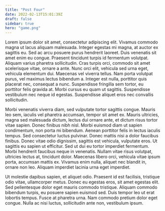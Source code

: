 ```yaml
---
title: "Post Four"
date: 2022-02-13T15:01:39Z
draft: false
sidebar: true
hero: "game.png"
---
```



Lorem ipsum dolor sit amet, consectetur adipiscing elit. Vivamus commodo magna ut lacus aliquam malesuada. Integer egestas mi magna, at auctor ex sagittis eu. Sed ac arcu posuere purus hendrerit laoreet. Duis venenatis sit amet enim eu congue. Praesent tincidunt turpis id fermentum volutpat. Aliquam varius pharetra sollicitudin. Cras turpis orci, commodo sit amet scelerisque vitae, ornare a ante. Nunc orci elit, vehicula sed urna eget, vehicula elementum dui. Maecenas vel viverra tellus. Nam porta volutpat purus, vel maximus lectus bibendum a. Integer est nulla, porttitor quis placerat nec, consequat a nunc. Suspendisse fringilla sem tortor, eu porttitor felis gravida at. Morbi cursus eu quam ut sagittis. Suspendisse vestibulum nec neque id egestas. Suspendisse aliquet eros nec convallis sollicitudin.

Morbi venenatis viverra diam, sed vulputate tortor sagittis congue. Mauris leo sem, iaculis vel pharetra accumsan, tempor sit amet ex. Mauris ultricies, magna sed malesuada dictum, lectus dui ornare ante, et dictum risus tortor vitae sapien. Donec finibus nibh nisl. Morbi euismod diam ut sapien condimentum, non porta mi bibendum. Aenean porttitor felis in lectus iaculis tempus. Sed consectetur luctus pulvinar. Donec mattis nisi a dolor faucibus finibus. Donec vitae odio dignissim, sagittis est vehicula, vulputate eros. Ut sagittis eu sapien ut efficitur. Sed ut dui eu tortor imperdiet fermentum. Morbi hendrerit faucibus neque in venenatis. Nullam vitae risus volutpat, ultricies lectus at, tincidunt dolor. Maecenas libero orci, vehicula vitae ipsum porta, accumsan mattis ex. Vivamus enim nulla, aliquet nec blandit in, ornare non leo. Aliquam imperdiet lacinia urna eget imperdiet.

Ut molestie dapibus sapien, et aliquet odio. Praesent id est facilisis, tristique odio vitae, ullamcorper metus. Donec eu egestas eros, sit amet egestas elit. Sed pellentesque dolor eget mauris commodo tristique. Aliquam commodo bibendum turpis, eu posuere sapien euismod sed. Duis tempor leo ut erat lobortis tempus. Fusce at pharetra urna. Nam commodo pretium dolor eget congue. Nulla ac nisi luctus, sollicitudin ante non, vestibulum ipsum. 